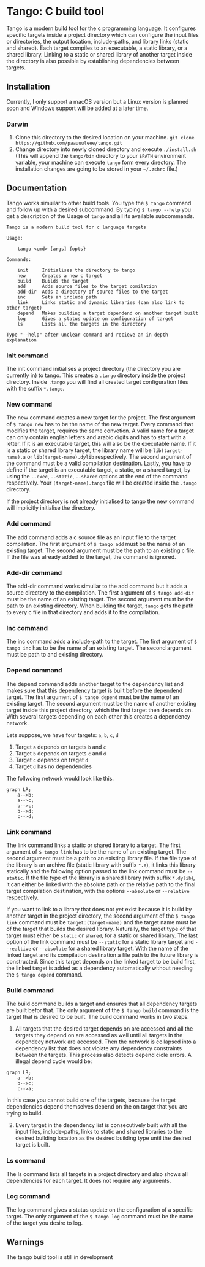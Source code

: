 # Tango: C build tool

Tango is a modern build tool for the c programming language. It configures specific targets inside a project directory which can configure the input files or directories, the output location, include-paths, and library links (static and shared). Each target compiles to an executable, a static library, or a shared library. Linking to a static or shared library of another target inside the directory is also possible by establishing dependencies between targets.

## Installation

Currently, I only support a macOS version but a Linux version is planned soon and Windows support will be added at a later time.

### Darwin

1. Clone this directory to the desired location on your machine. `git clone https://github.com/paauuuleee/tango.git`
2. Change directory into newly cloned directory and execute `./install.sh` (This will append the `tango/bin` directory to your `$PATH` environment variable, your machine can execute `tango` form every directory. The installation changes are going to be stored in your `~/.zshrc` file.)

## Documentation

Tango works simuilar to other build tools. You type the `$ tango` command and follow up with a desired subcommand. By typing `$ tango --help` you get a description of the Usage of `tango` and all its available subcommands.

```
Tango is a modern build tool for c language targets

Usage:

    tango <cmd> [args] {opts}

Commands:

    init     Initialises the directory to tango
    new      Creates a new c target
    build    Builds the target
    add      Adds source files to the target comilation
    add-dir  Adds a directory of source files to the target
    inc      Sets an include path
    link     Links static and dynamic libraries (can also link to other target)
    depend   Makes building a target dependend on another target built
    log      Gives a status update on configuration of target
    ls       Lists all the targets in the directory

Type "--help" after unclear command and recieve an in depth explanation
```

### Init command

The init command initialises a project directory (the directory you are currently in) to tango. This creates a `.tango` directory inside the project directory. Inside `.tango` you will find all created target configuration files with the suffix `*.tango`.

### New command

The new command creates a new target for the project. The first argument of `$ tango new` has to be the name of the new target. Every command that modifies the target, requires the same convetion. A valid name for a target can only contain english letters and arabic digits and has to start with a letter. If it is an executable target, this will also be the executable name. If it is a static or shared library target, the library name will be `lib(target-name).a` or `lib(target-name).dylib` respectively. The second argument of the command must be a valid compilation destination. Lastly, you have to define if the target is an executable target, a static, or a shared target, by using the `--exec`, `--static`, `--shared` options at the end of the command respectively. Your `(target-name).tango` file will be created inside the `.tango` directory.

If the project directory is not already initialised to tango the new command will implicitly initialise the directory.

### Add command

The add command adds a c source file as an input file to the target compilation. The first argument of `$ tango add` must be the name of an existing target. The second argument must be the path to an existing c file. If the file was already added to the target, the command is ignored.

### Add-dir command

The add-dir command works simuilar to the add command but it adds a source directory to the compilation. The first argument of `$ tango add-dir` must be the name of an existing target. The second argument must be the path to an existing directory. When building the target, `tango` gets the path to every c file in that directory and adds it to the compilation.

### Inc command

The inc command adds a include-path to the target. The first argument of `$ tango inc` has to be the name of an existing target. The second argument must be path to and existing directory.

### Depend command

The depend command adds another target to the dependency list and makes sure that this dependency target is built before the dependend target. The first argument of `$ tango depend` must be the name of an existing target. The second argument must be the name of another existing target inside this project directory, which the first target then depends on. With several targets depending on each other this creates a dependency network.

Lets suppose, we have four targets: `a`, `b`, `c`, `d`
1. Target `a` depends on targets `b` and `c`
2. Target `b` depends on targets `c` and `d`
3. Target `c` depends on traget `d`
4. Target `d` has no dependencies

The follwoing network would look like this.
```mermaid
graph LR;
    a-->b;
    a-->c;
    b-->c;
    b-->d;
    c-->d;
```

### Link command

The link command links a static or shared library to a target. The first argument of `$ tango link` has to be the name of an existing target. The second argument must be a path to an existing library file. If the file type of the library is an archive file (static library with suffix `*.a`), it links this library statically and the following option passed to the link command must be `--static`. If the file type of the library is a shared library (with suffix `*.dylib`), it can either be linked with the absolute path or the relative path to the final target compilation destination, with the options `--absolute` or `--relative` respectively.

If you want to link to a library that does not yet exist because it is build by another target in the project directory, the second argument of the `$ tango link` command must be `target:(target-name)` and the target name must be of the target that builds the desired library. Naturally, the target type of that target must either be `static` or `shared`, for a static or shared library. The last option of the link command must be `--static` for a static library target and `--realtive` or `--absolute` for a shared library target. With the name of the linked target and its compilation destination a file path to the future library is constructed. Since this target depends on the linked target to be build first, the linked target is added as a dependency automatically without needing the `$ tango depend` command.

### Build command

The build command builds a target and ensures that all dependency targets are built befor that. The only argument of the `$ tango build` command is the target that is desired to be built. The build command works in two steps.

1. All targets that the desired target depends on are accessed and all the targets they depend on are accessed as well until all targets in the dependecy network are accessed. Then the network is collapsed into a dependency list that does not violate any dependency constraints between the targets. This process also detects depend cicle errors.
A illegal depend cycle would be:
```mermaid
graph LR;
    a-->b;
    b-->c;
    c-->a;
```
In this case you cannot build one of the targets, because the target dependencies depend themselves depend on the on target that you are trying to build.


2. Every target in the dependency list is consecutively built with all the input files, include-paths, links to static and shared libraries to the desired building location as the desired building type until the desired target is built.


### Ls command

The ls command lists all targets in a project directory and also shows all dependencies for each target. It does not require any arguments.

### Log command

The log command gives a status update on the configuration of a specific target. The only argument of the `$ tango log` command must be the name of the target you desire to log.

## Warnings

The tango build tool is still in development
